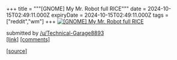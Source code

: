 +++
title = """[GNOME] My Mr. Robot full RICE"""
date = 2024-10-15T02:49:11.000Z
expiryDate = 2024-10-15T02:49:11.000Z
tags = ["reddit","wm"]
+++
[![[GNOME] My Mr. Robot full RICE](https://b.thumbs.redditmedia.com/UVh3oVs6QjeaaQ5qrhTUyUnLlD4RA9g1U5R88dOc_6w.jpg "[GNOME] My Mr. Robot full RICE")](https://www.reddit.com/r/unixporn/comments/1g3xvyz/gnome_my_mr_robot_full_rice/)

submitted by [/u/Technical-Garage8893](https://www.reddit.com/user/Technical-Garage8893)  
[\[link\]](https://www.reddit.com/gallery/1g3xvyz) [\[comments\]](https://www.reddit.com/r/unixporn/comments/1g3xvyz/gnome_my_mr_robot_full_rice/)

[[source]](https://www.reddit.com/r/unixporn/comments/1g3xvyz/gnome_my_mr_robot_full_rice/)

